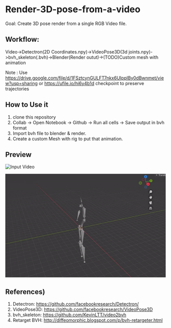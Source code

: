 # Render-3D-pose-from-a-video

Goal: Create 3D pose render from a single RGB Video file.
## Workflow:

Video->Detectron(2D Coordinates.npy)->VideoPose3D(3d joints.npy)->bvh_skeleton(.bvh)->Blender(Render outut)->(TODO)Custom mesh with animation

Note : Use https://drive.google.com/file/d/1FSztcynGULFT7nkx6UIppIBy0dBwnmet/view?usp=sharing or https://ufile.io/hi6y4b1d checkpoint to preserve trajectories
## How to Use it

1. clone this repository
2. Collab -> Open Notebook -> Github -> Run all cells -> Save output in bvh format
3. Import bvh file to blender & render.
4. Create a custom Mesh with rig to put that animation.


## Preview 
![Input Video](https://github.com/lalasray/Render-3D-pose-from-a-video/blob/main/input.gif)

![BVH render in blender](https://github.com/lalasray/Render-3D-pose-from-a-video/blob/main/ouput.gif)
## References)


1. Detectron: https://github.com/facebookresearch/Detectron/
2. VideoPose3D: https://github.com/facebookresearch/VideoPose3D
3. bvh_skeleton: https://github.com/KevinLTT/video2bvh
4. Retarget BVH: http://diffeomorphic.blogspot.com/p/bvh-retargeter.html
